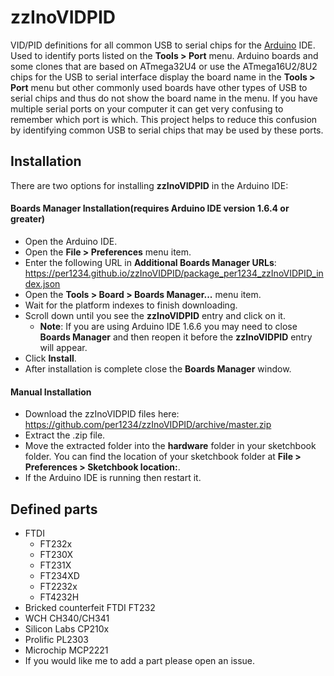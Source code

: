zzInoVIDPID
==========
VID/PID definitions for all common USB to serial chips for the [Arduino](https://arduino.cc) IDE. Used to identify ports listed on the **Tools > Port** menu.
Arduino boards and some clones that are based on ATmega32U4 or use the ATmega16U2/8U2 chips for the USB to serial interface display the board name in the **Tools > Port** menu but other commonly used boards have other types of USB to serial chips and thus do not show the board name in the menu. If you have multiple serial ports on your computer it can get very confusing to remember which port is which. This project helps to reduce this confusion by identifying common USB to serial chips that may be used by these ports.


## Installation
There are two options for installing **zzInoVIDPID** in the Arduino IDE:
#### Boards Manager Installation(requires Arduino IDE version 1.6.4 or greater)
- Open the Arduino IDE.
- Open the **File > Preferences** menu item.
- Enter the following URL in **Additional Boards Manager URLs**: https://per1234.github.io/zzInoVIDPID/package_per1234_zzInoVIDPID_index.json
- Open the **Tools > Board > Boards Manager...** menu item.
- Wait for the platform indexes to finish downloading.
- Scroll down until you see the **zzInoVIDPID** entry and click on it.
  - **Note**: If you are using Arduino IDE 1.6.6 you may need to close **Boards Manager** and then reopen it before the **zzInoVIDPID** entry will appear.
- Click **Install**.
- After installation is complete close the **Boards Manager** window.

#### Manual Installation
- Download the zzInoVIDPID files here: https://github.com/per1234/zzInoVIDPID/archive/master.zip
- Extract the .zip file.
- Move the extracted folder into the **hardware** folder in your sketchbook folder. You can find the location of your sketchbook folder at **File > Preferences > Sketchbook location:**.
- If the Arduino IDE is running then restart it.


## Defined parts
- FTDI
  - FT232x
  - FT230X
  - FT231X
  - FT234XD
  - FT2232x
  - FT4232H
- Bricked counterfeit FTDI FT232
- WCH CH340/CH341
- Silicon Labs CP210x
- Prolific PL2303
- Microchip MCP2221
- If you would like me to add a part please open an issue.
